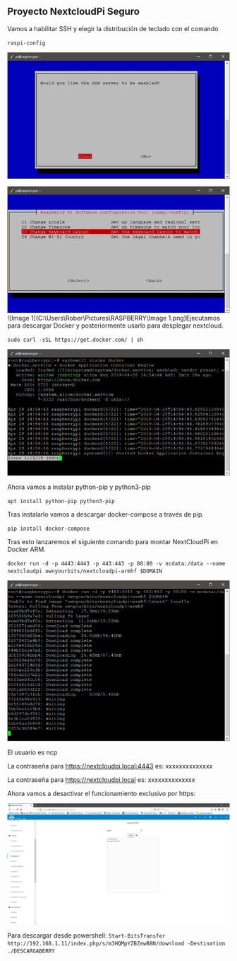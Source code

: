 ## Proyecto NextcloudPi Seguro

Vamos a habilitar SSH y elegir la distribución de teclado con el comando

 `raspi-config`

![Image 2](https://github.com/Yradiel/ProyectoPi/blob/master/RASPBERRY/Image%202.png)

![Image 3](https://github.com/Yradiel/ProyectoPi/blob/master/RASPBERRY/Image%203.png)![Image 1](C:\Users\Rober\Pictures\RASPBERRY\Image 1.png)Ejecutamos para descargar Docker y posteriormente usarlo para desplegar nextcloud.

`sudo curl -sSL https://get.docker.com/ | sh`

![Image 5](https://github.com/Yradiel/ProyectoPi/blob/master/RASPBERRY/Image%205.png)

Ahora vamos a instalar python-pip y python3-pip

`apt install python-pip python3-pip`

Tras instalarlo vamos a descargar docker-compose a través de pip.

`pip install docker-compose`

Tras esto lanzaremos el siguiente comando para montar NextCloudPi en Docker ARM.

`docker run -d -p 4443:4443 -p 443:443 -p 80:80 -v ncdata:/data --name nextcloudpi ownyourbits/nextcloudpi-armhf $DOMAIN`

![Image 6](https://github.com/Yradiel/ProyectoPi/blob/master/RASPBERRY/Image%206.png)

El usuario es ncp

La contraseña para https://nextcloudpi.local:4443 es: xxxxxxxxxxxxxx

La contraseña  para https://nextcloudpi.local es: xxxxxxxxxxxxxx

Ahora vamos a desactivar el funcionamiento exclusivo por https:

![Image 7](https://github.com/Yradiel/ProyectoPi/blob/master/RASPBERRY/Image%207.png)

Para descargar desde powershell: `Start-BitsTransfer http://192.168.1.11/index.php/s/m3HQMpYZBZewB8N/download -Destination ./DESCARGABERRY`

